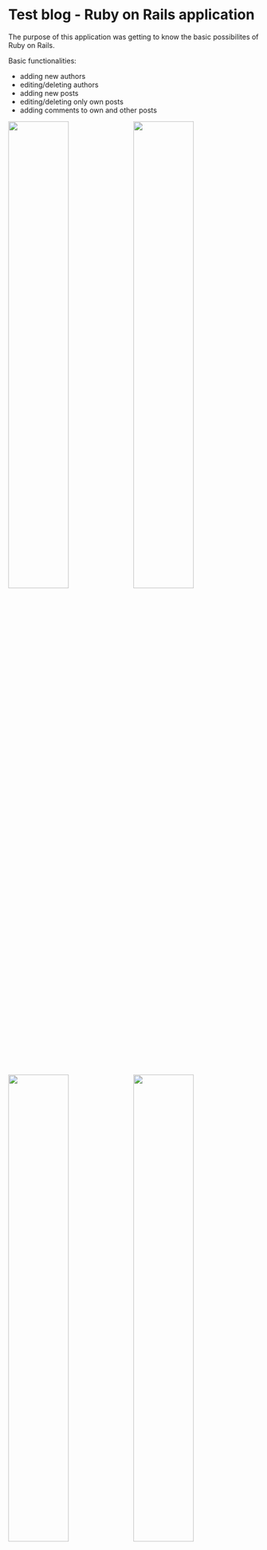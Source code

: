 # Test blog - Ruby on Rails application

The purpose of this application was getting to know the basic possibilites of Ruby on Rails.

Basic functionalities:
* adding new authors
* editing/deleting authors
* adding new posts
* editing/deleting only own posts
* adding comments to own and other posts

<img src="https://user-images.githubusercontent.com/25122911/46473020-31af3300-c7df-11e8-96dc-8cebe626bb09.png" width="49%" height="49%"> <img src="https://user-images.githubusercontent.com/25122911/46473021-31af3300-c7df-11e8-8e33-64e8bb2ef8de.png" width="49%" height="49%"> <img src="https://user-images.githubusercontent.com/25122911/46473022-31af3300-c7df-11e8-91cf-f4cb78171d3f.png" width="49%" height="49%"> <img src="https://user-images.githubusercontent.com/25122911/46473023-31af3300-c7df-11e8-8b72-bc89b3a280ae.png" width="49%" height="49%"> 
